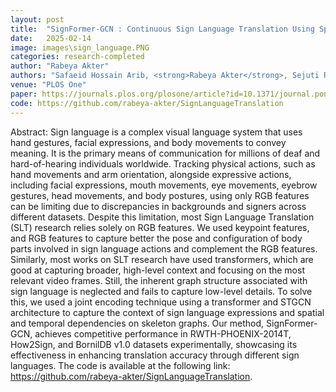 ```yaml
---
layout: post
title:  "SignFormer-GCN : Continuous Sign Language Translation Using Spatio-Temporal Graph Convolutional Networks"
date:   2025-02-14
image: images\sign_language.PNG
categories: research-completed
author: "Rabeya Akter"
authors: "Safaeid Hossain Arib, <strong>Rabeya Akter</strong>, Sejuti Rahman, Shafin Rahman"
venue: "PLOS One"
paper: https://journals.plos.org/plosone/article?id=10.1371/journal.pone.0316298&?utm_id=plos111&utm_source=internal&utm_medium=email&utm_campaign=author
code: https://github.com/rabeya-akter/SignLanguageTranslation
---
```

Abstract: Sign language is a complex visual language system that uses hand gestures, facial expressions, and body movements to convey meaning. It is the primary means of communication for millions of deaf and hard-of-hearing individuals worldwide. Tracking physical actions, such as hand movements and arm orientation, alongside expressive actions, including facial expressions, mouth movements, eye movements, eyebrow gestures, head movements, and body postures, using only RGB features can be limiting due to discrepancies in backgrounds and signers across different datasets. Despite this limitation, most Sign Language Translation (SLT) research relies solely on RGB features. We used keypoint features, and RGB features to capture better the pose and configuration of body parts involved in sign language actions and complement the RGB features. Similarly, most works on SLT research have used transformers, which are good at capturing broader, high-level context and focusing on the most relevant video frames. Still, the inherent graph structure associated with sign language is neglected and fails to capture low-level details. To solve this, we used a joint encoding technique using a transformer and STGCN architecture to capture the context of sign language expressions and spatial and temporal dependencies on skeleton graphs. Our method, SignFormer-GCN, achieves competitive performance in RWTH-PHOENIX-2014T, How2Sign, and BornilDB v1.0 datasets experimentally, showcasing its effectiveness in enhancing translation accuracy through different sign languages. The code is available at the following link: https://github.com/rabeya-akter/SignLanguageTranslation.